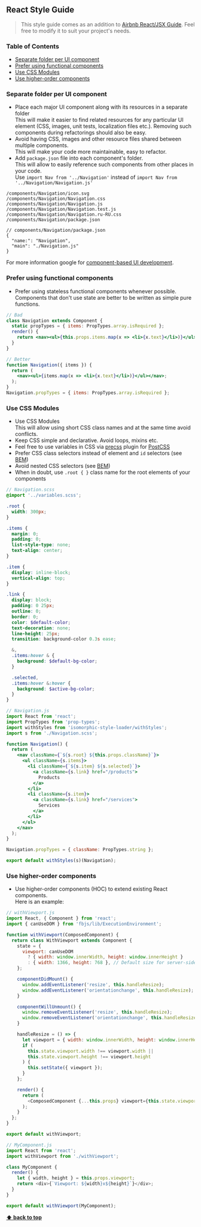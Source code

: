## React Style Guide

> This style guide comes as an addition to
> [Airbnb React/JSX Guide](https://github.com/airbnb/javascript/tree/master/react).
> Feel free to modify it to suit your project's needs.

### Table of Contents

* [Separate folder per UI component](#separate-folder-per-ui-component)
* [Prefer using functional components](#prefer-using-functional-components)
* [Use CSS Modules](#use-css-modules)
* [Use higher-order components](#use-higher-order-components)

### Separate folder per UI component

* Place each major UI component along with its resources in a separate folder\
  This will make it easier to find related resources for any particular UI element
  (CSS, images, unit tests, localization files etc.). Removing such components during
  refactorings should also be easy.
* Avoid having CSS, images and other resource files shared between multiple
  components.\
  This will make your code more maintainable, easy to refactor.
* Add `package.json` file into each component's folder.\
  This will allow to easily reference such components from other places in your code.\
  Use `import Nav from '../Navigation'` instead of `import Nav from '../Navigation/Navigation.js'`

```
/components/Navigation/icon.svg
/components/Navigation/Navigation.css
/components/Navigation/Navigation.js
/components/Navigation/Navigation.test.js
/components/Navigation/Navigation.ru-RU.css
/components/Navigation/package.json
```

```
// components/Navigation/package.json
{
  "name:": "Navigation",
  "main": "./Navigation.js"
}
```

For more information google for
[component-based UI development](https://google.com/search?q=component-based+ui+development).

### Prefer using functional components

* Prefer using stateless functional components whenever possible.\
  Components that don't use state are better to be written as simple pure functions.

```jsx
// Bad
class Navigation extends Component {
  static propTypes = { items: PropTypes.array.isRequired };
  render() {
    return <nav><ul>{this.props.items.map(x => <li>{x.text}</li>)}</ul></nav>;
  }
}

// Better
function Navigation({ items }) {
  return (
    <nav><ul>{items.map(x => <li>{x.text}</li>)}</ul></nav>;
  );
}
Navigation.propTypes = { items: PropTypes.array.isRequired };
```

### Use CSS Modules

* Use CSS Modules\
  This will allow using short CSS class names and at the same time avoid conflicts.
* Keep CSS simple and declarative. Avoid loops, mixins etc.
* Feel free to use variables in CSS via
  [precss](https://github.com/jonathantneal/precss) plugin for
  [PostCSS](https://github.com/postcss/postcss)
* Prefer CSS class selectors instead of element and `id` selectors (see
  [BEM](https://bem.info/))
* Avoid nested CSS selectors (see [BEM](https://bem.info/))
* When in doubt, use `.root { }` class name for the root elements of your
  components

```scss
// Navigation.scss
@import '../variables.scss';

.root {
  width: 300px;
}

.items {
  margin: 0;
  padding: 0;
  list-style-type: none;
  text-align: center;
}

.item {
  display: inline-block;
  vertical-align: top;
}

.link {
  display: block;
  padding: 0 25px;
  outline: 0;
  border: 0;
  color: $default-color;
  text-decoration: none;
  line-height: 25px;
  transition: background-color 0.3s ease;

  &,
  .items:hover & {
    background: $default-bg-color;
  }

  .selected,
  .items:hover &:hover {
    background: $active-bg-color;
  }
}
```

```jsx
// Navigation.js
import React from 'react';
import PropTypes from 'prop-types';
import withStyles from 'isomorphic-style-loader/withStyles';
import s from './Navigation.scss';

function Navigation() {
  return (
    <nav className={`${s.root} ${this.props.className}`}>
      <ul className={s.items}>
        <li className={`${s.item} ${s.selected}`}>
          <a className={s.link} href="/products">
            Products
          </a>
        </li>
        <li className={s.item}>
          <a className={s.link} href="/services">
            Services
          </a>
        </li>
      </ul>
    </nav>
  );
}

Navigation.propTypes = { className: PropTypes.string };

export default withStyles(s)(Navigation);
```

### Use higher-order components

* Use higher-order components (HOC) to extend existing React components.\
  Here is an example:

```js
// withViewport.js
import React, { Component } from 'react';
import { canUseDOM } from 'fbjs/lib/ExecutionEnvironment';

function withViewport(ComposedComponent) {
  return class WithViewport extends Component {
    state = {
      viewport: canUseDOM
        ? { width: window.innerWidth, height: window.innerHeight }
        : { width: 1366, height: 768 }, // Default size for server-side rendering
    };

    componentDidMount() {
      window.addEventListener('resize', this.handleResize);
      window.addEventListener('orientationchange', this.handleResize);
    }

    componentWillUnmount() {
      window.removeEventListener('resize', this.handleResize);
      window.removeEventListener('orientationchange', this.handleResize);
    }

    handleResize = () => {
      let viewport = { width: window.innerWidth, height: window.innerHeight };
      if (
        this.state.viewport.width !== viewport.width ||
        this.state.viewport.height !== viewport.height
      ) {
        this.setState({ viewport });
      }
    };

    render() {
      return (
        <ComposedComponent {...this.props} viewport={this.state.viewport} />
      );
    }
  };
}

export default withViewport;
```

```js
// MyComponent.js
import React from 'react';
import withViewport from './withViewport';

class MyComponent {
  render() {
    let { width, height } = this.props.viewport;
    return <div>{`Viewport: ${width}x${height}`}</div>;
  }
}

export default withViewport(MyComponent);
```

**[⬆ back to top](#table-of-contents)**
